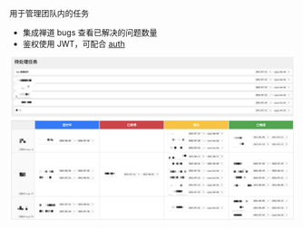 用于管理团队内的任务
- 集成禅道 bugs 查看已解决的问题数量
- 鉴权使用 JWT，可配合 [auth](https://github.com/42tr/auth)

![demo](./demo.png)
